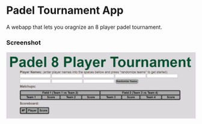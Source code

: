 # Padel Tournament App
A webapp that lets you oragnize an 8 player padel tournament.

### Screenshot

<p align="center">
	<img src="imgs/pt.png" alt="Screenshot"/>
</p>